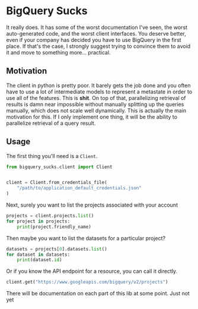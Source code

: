# BigQuery Sucks

It really does. It has some of the worst documentation I've seen, the worst auto-generated code, and the worst client interfaces.
You deserve better, even if your company has decided you have to use BigQuery in the first place. If that's the case, I strongly suggest
trying to convince them to avoid it and move to something more... practical.

## Motivation

The client in python is pretty poor. It barely gets the job done and you often have to use a lot of intermediate models to represent a metastate
in order to use all of the features. This is **shit**. On top of that, parallelizing retrieval of results is damn near impossible without manually
splitting up the queries manually, which does not scale well dynamically. This is actually the main motivation for this. If I only implement one thing, it will be the ability to parallelize retrieval of a query result.

## Usage

The first thing you'll need is a `Client`.

```python
from bigquery_sucks.client import Client


client = Client.from_credentials_file(
    "/path/to/application_default_credentials.json"
)

```

Next, surely you want to list the projects associated with your account

```python
projects = client.projects.list()
for project in projects:
    print(project.friendly_name)
```

Then maybe you want to list the datasets for a particular project?

```python
datasets = projects[0].datasets.list()
for dataset in datasets:
    print(dataset.id)
```

Or if you know the API endpoint for a resource, you can call it directly.

```python
client.get("https://www.googleapis.com/bigquery/v2/projects")
```

There will be documentation on each part of this lib at some point. Just not yet
